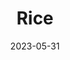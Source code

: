 ---
title: 'Rice'
date: '2023-05-31' 
metatag: '' 
inventory: '10' 
draft: false 
# meta description 
shortDescripton: ''
description: 'Grains'
longdescription: ''
tags: ''
brand: ''
subCategory: ''
unit: 'Unit'
sellCount: '1'
featured: True
# product Price
price: '200.0'
# Product Short Description
shortDescription: ''
productID: '2DF136E8-1BFF-ED11-996D-005056B3A416'
type: 'products'
category: 'Grains' 
thumnailproduct: 'https://eraconnect.blob.core.windows.net/product-images/basics/184adb43-5746-4b1b-8410-79972a6a2264.webp' 
images:
  - image: 'https://eraconnect.blob.core.windows.net/product-images/basics/184adb43-5746-4b1b-8410-79972a6a2264.webp'  
Variants:
---